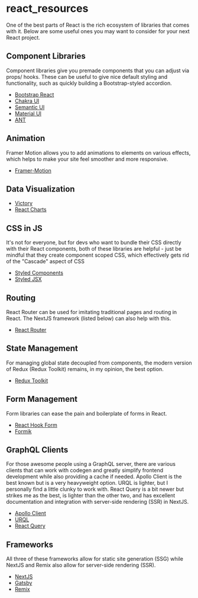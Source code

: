 # react_resources
One of the best parts of React is the rich ecosystem of libraries that comes with it. Below are some useful ones you may want to consider for your next React project.

## Component Libraries
Component libraries give you premade components that you can adjust via props/ hooks. These can be useful to give nice default styling and functionality, such as quickly building a Bootstrap-styled accordion.

- [Bootstrap React]
- [Chakra UI]
- [Semantic UI]
- [Material UI]
- [ANT]

## Animation
Framer Motion allows you to add animations to elements on various effects, which helps to make your site feel smoother and more responsive.

- [Framer-Motion]

## Data Visualization
- [Victory]
- [React Charts]

## CSS in JS
It's not for everyone, but for devs who want to bundle their CSS directly with their React components, both of these libraries are helpful - just be mindful that they create component scoped CSS, which effectively gets rid of the "Cascade" aspect of CSS

- [Styled Components]
- [Styled JSX]

## Routing
React Router can be used for imitating traditional pages and routing in React. The NextJS framework (listed below) can also help with this.

- [React Router]

## State Management
For managing global state decoupled from components, the modern version of Redux (Redux Toolkit) remains, in my opinion, the best option. 

- [Redux Toolkit]

## Form Management
Form libraries can ease the pain and boilerplate of forms in React.

- [React Hook Form]
- [Formik]

## GraphQL Clients
For those awesome people using a GraphQL server, there are various clients that can work with codegen and greatly simplify frontend development while also providing a cache if needed. Apollo Client is the best known but is a very heavyweight option. URQL is lighter, but I personally find a little clunky to work with. React Query is a bit newer but strikes me as the best, is lighter than the other two, and has excellent documentation and integration with server-side rendering (SSR) in NextJS.

- [Apollo Client]
- [URQL]
- [React Query]

## Frameworks
All three of these frameworks allow for static site generation (SSG) while NextJS and Remix also allow for server-side rendering (SSR).

- [NextJS]
- [Gatsby]
- [Remix]

[Bootstrap React]: https://react-bootstrap.github.io
[Chakra UI]: https://chakra-ui.com
[Semantic UI]: https://react.semantic-ui.com
[Material UI]: https://mui.com
[ANT]: https://ant.design/docs/react/introduce
[Framer-Motion]: https://www.framer.com/motion/
[Victory]: https://formidable.com/open-source/victory/
[React Charts]: https://react-charts.tanstack.com
[Styled Components]: https://styled-components.com
[Styled JSX]: https://github.com/vercel/styled-jsx
[React Router]: https://reactrouter.com
[Redux Toolkit]: https://redux-toolkit.js.org
[React Hook Form]: https://react-hook-form.com
[Formik]: https://formik.org
[Apollo Client]: https://www.apollographql.com/docs/react/
[URQL]: https://formidable.com/open-source/urql/
[React Query]: https://react-query.tanstack.com
[NextJS]: https://nextjs.org
[Gatsby]: https://www.gatsbyjs.com
[Remix]: https://remix.run
